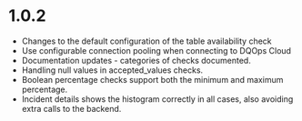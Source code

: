 # 1.0.2
* Changes to the default configuration of the table availability check
* Use configurable connection pooling when connecting to DQOps Cloud
* Documentation updates - categories of checks documented.
* Handling null values in accepted_values checks. 
* Boolean percentage checks support both the minimum and maximum percentage.
* Incident details shows the histogram correctly in all cases, also avoiding extra calls to the backend. 
